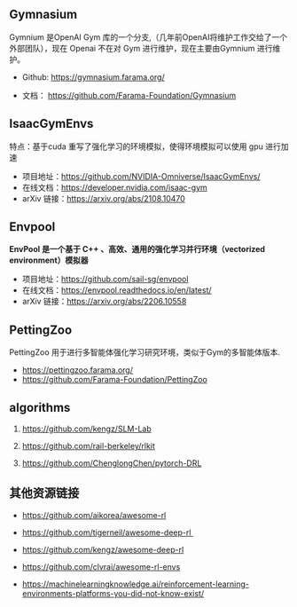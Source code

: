 ## Gymnasium

Gymnium 是OpenAI  Gym 库的一个分支,（几年前OpenAI将维护工作交给了一个外部团队），现在 Openai 不在对 Gym 进行维护，现在主要由Gymnium 进行维护。

- Github:  https://gymnasium.farama.org/

- 文档： https://github.com/Farama-Foundation/Gymnasium

## IsaacGymEnvs

特点：基于cuda  重写了强化学习的环境模拟，使得环境模拟可以使用 gpu 进行加速

- 项目地址：https://github.com/NVIDIA-Omniverse/IsaacGymEnvs/
- 在线文档：https://developer.nvidia.com/isaac-gym
- arXiv 链接：https://arxiv.org/abs/2108.10470

## Envpool

**EnvPool 是一个基于 C++ 、高效、通用的强化学习并行环境（vectorized environment）模拟器**

- 项目地址：https://github.com/sail-sg/envpool
- 在线文档：https://envpool.readthedocs.io/en/latest/
- arXiv 链接：https://arxiv.org/abs/2206.10558

## PettingZoo

PettingZoo 用于进行多智能体强化学习研究环境，类似于Gym的多智能体版本.

- https://pettingzoo.farama.org/
- https://github.com/Farama-Foundation/PettingZoo



## algorithms

1. https://github.com/kengz/SLM-Lab

2. https://github.com/rail-berkeley/rlkit

3. https://github.com/ChenglongChen/pytorch-DRL



## 其他资源链接

- https://github.com/aikorea/awesome-rl

- https://github.com/tigerneil/awesome-deep-rl 

- https://github.com/kengz/awesome-deep-rl

- https://github.com/clvrai/awesome-rl-envs

- https://machinelearningknowledge.ai/reinforcement-learning-environments-platforms-you-did-not-know-exist/
